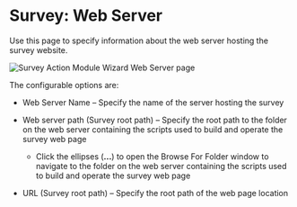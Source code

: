 # Survey: Web Server

Use this page to specify information about the web server hosting the survey website.

![Survey Action Module Wizard Web Server page](/img/product_docs/accessanalyzer/admin/action/survey/webserver.webp)

The configurable options are:

- Web Server Name – Specify the name of the server hosting the survey
- Web server path (Survey root path) – Specify the root path to the folder on the web server
  containing the scripts used to build and operate the survey web page

    - Click the ellipses (**...**) to open the Browse For Folder window to navigate to the folder on
      the web server containing the scripts used to build and operate the survey web page

- URL (Survey root path) – Specify the root path of the web page location
